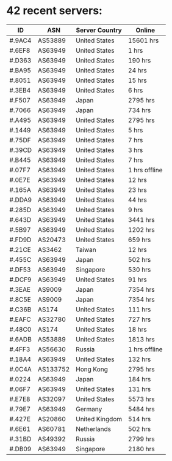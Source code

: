 # 42 recent servers:

| ID | ASN | Server Country | Online |
| ------ | ------ | ------ | ------ |
| #.9AC4 | AS53889 | United States | 15601 hrs |
| #.6EF8 | AS63949 | United States | 1 hrs |
| #.D363 | AS63949 | United States | 190 hrs |
| #.BA95 | AS63949 | United States | 24 hrs |
| #.8051 | AS63949 | United States | 15 hrs |
| #.3EB4 | AS63949 | United States | 6 hrs |
| #.F507 | AS63949 | Japan | 2795 hrs |
| #.7066 | AS63949 | Japan | 734 hrs |
| #.A495 | AS63949 | United States | 2795 hrs |
| #.1449 | AS63949 | United States | 5 hrs |
| #.75DF | AS63949 | United States | 7 hrs |
| #.39CD | AS63949 | United States | 3 hrs |
| #.B445 | AS63949 | United States | 7 hrs |
| #.07F7 | AS63949 | United States | 1 hrs offline |
| #.0E7E | AS63949 | United States | 12 hrs |
| #.165A | AS63949 | United States | 23 hrs |
| #.DDA9 | AS63949 | United States | 44 hrs |
| #.285D | AS63949 | United States | 9 hrs |
| #.643D | AS63949 | United States | 3441 hrs |
| #.5B97 | AS63949 | United States | 1202 hrs |
| #.FD9D | AS20473 | United States | 659 hrs |
| #.21CE | AS3462 | Taiwan | 12 hrs |
| #.455C | AS63949 | Japan | 502 hrs |
| #.DF53 | AS63949 | Singapore | 530 hrs |
| #.DCF9 | AS63949 | United States | 91 hrs |
| #.3EAE | AS9009 | Japan | 7354 hrs |
| #.8C5E | AS9009 | Japan | 7354 hrs |
| #.C36B | AS174 | United States | 111 hrs |
| #.EAFC | AS32780 | United States | 727 hrs |
| #.48C0 | AS174 | United States | 18 hrs |
| #.6ADB | AS53889 | United States | 1813 hrs |
| #.4FF3 | AS56630 | Russia | 1 hrs offline |
| #.18A4 | AS63949 | United States | 132 hrs |
| #.0C4A | AS133752 | Hong Kong | 2795 hrs |
| #.0224 | AS63949 | Japan | 184 hrs |
| #.06F7 | AS63949 | United States | 131 hrs |
| #.E7E8 | AS32097 | United States | 5573 hrs |
| #.79E7 | AS63949 | Germany | 5484 hrs |
| #.427E | AS20860 | United Kingdom | 514 hrs |
| #.6E61 | AS60781 | Netherlands | 502 hrs |
| #.31BD | AS49392 | Russia | 2799 hrs |
| #.DB09 | AS63949 | Singapore | 2180 hrs |

